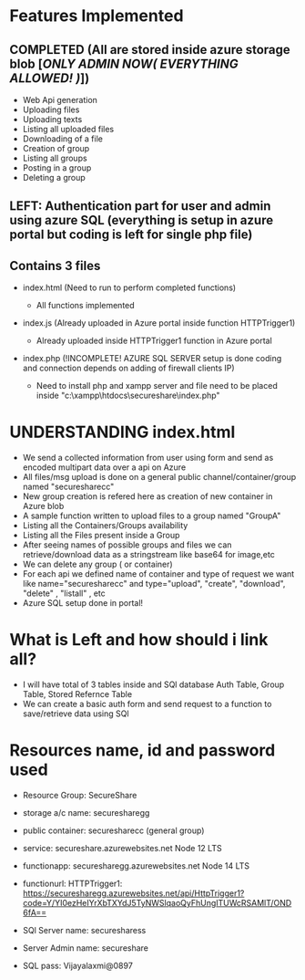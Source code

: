 # Features Implemented

## COMPLETED (All are stored inside azure storage blob [*ONLY ADMIN NOW( EVERYTHING ALLOWED! )*]) 

- Web Api generation
- Uploading files
- Uploading texts
- Listing all uploaded files
- Downloading of a file
- Creation of group 
- Listing all groups
- Posting in a group
- Deleting a group

## LEFT: Authentication part for user and admin using azure SQL (everything is setup in azure portal but coding is left for single php file) 

## Contains 3 files

- index.html (Need to run to perform completed functions)
    - All functions implemented

- index.js (Already uploaded in Azure portal inside function HTTPTrigger1)
    - Already uploaded inside HTTPTrigger1 function in Azure portal 
    
- index.php (!INCOMPLETE! AZURE SQL SERVER setup is done coding and connection depends on adding of firewall clients IP)
    - Need to install php and xampp server and file need to be placed inside "c:\xampp\htdocs\secureshare\index.php"

# UNDERSTANDING index.html

- We send a collected information from user using form and send as encoded multipart data over a api on Azure
- All files/msg upload is done on a general public channel/container/group named "securesharecc" 
- New group creation is refered here as creation of new container in Azure blob
- A sample function written to upload files to a group named "GroupA"
- Listing all the Containers/Groups availability 
- Listing all the Files present inside a Group 
- After seeing names of possible groups and files we can retrieve/download data as a stringstream like base64 for image,etc
- We can delete any group ( or container) 
- For each api we defined name of container and type of request we want like name="securesharecc" and type="upload", "create", "download", "delete" , "listall" , etc
- Azure SQL setup done in portal!

# What is Left and how should i link all?
- I will have total of 3 tables inside and SQl database Auth Table, Group Table, Stored Refernce Table
- We can create a basic auth form and send request to a function to save/retrieve data using SQl

# Resources name, id and password used

 - Resource Group: SecureShare
 - storage a/c name: securesharegg
 - public container: securesharecc (general group)
 - service: secureshare.azurewebsites.net Node 12 LTS
 - functionapp: securesharegg.azurewebsites.net Node 14 LTS
 - functionurl: HTTPTrigger1: https://securesharegg.azurewebsites.net/api/HttpTrigger1?code=Y/YI0ezHeIYrXbTXYdJ5TyNWSlqaoQyFhUngITUWcRSAMlT/OND6fA==

 - SQl Server name: securesharess
 - Server Admin name: secureshare
 - SQL pass: Vijayalaxmi@0897

